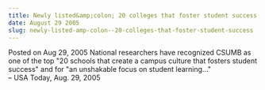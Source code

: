 ```yaml
---
title: Newly listed&amp;colon; 20 colleges that foster student success
date: August 29 2005
slug: newly-listed-amp-colon--20-colleges-that-foster-student-success
---
```


<span class="date">Posted on Aug 29, 2005 </span>
National researchers have recognized CSUMB as one of the top &quot;20
schools that create a campus culture that fosters student success&quot;
and for &quot;an unshakable focus on student learning...&quot;<br>
&#x2013; USA Today, Aug. 29, 2005<br/></br>
